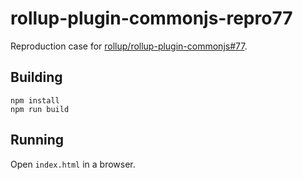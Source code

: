 # rollup-plugin-commonjs-repro77
Reproduction case for [rollup/rollup-plugin-commonjs#77](//github.com/rollup/rollup-plugin-commonjs/issues/77).

## Building
```
npm install
npm run build
```

## Running
Open `index.html` in a browser.
